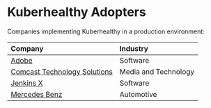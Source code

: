 # Kuberhealthy Adopters

Companies implementing Kuberhealthy in a production environment:

| Company | Industry |
| :--- | :--- |
|[Adobe](https://www.adobe.com)|Software|
|[Comcast Technology Solutions](https://www.comcasttechnologysolutions.com/)|Media and Technology|
|[Jenkins X](https://jenkins-x.io/docs/v3/about/overview/)|Software|
|[Mercedes Benz](https://www.mercedes-benz.com/en/)|Automotive|
